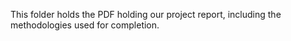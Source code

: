 This folder holds the PDF holding our project report, including the methodologies used for completion.
